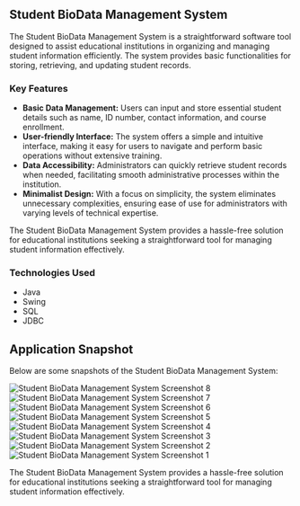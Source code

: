 <h2>Student BioData Management System</h2>
<p>The Student BioData Management System is a straightforward software tool designed to assist educational institutions in organizing and managing student information efficiently. The system provides basic functionalities for storing, retrieving, and updating student records.</p>

<h3>Key Features</h3>
<ul>
  <li><strong>Basic Data Management:</strong> Users can input and store essential student details such as name, ID number, contact information, and course enrollment.</li>
  <li><strong>User-friendly Interface:</strong> The system offers a simple and intuitive interface, making it easy for users to navigate and perform basic operations without extensive training.</li>
  <li><strong>Data Accessibility:</strong> Administrators can quickly retrieve student records when needed, facilitating smooth administrative processes within the institution.</li>
  <li><strong>Minimalist Design:</strong> With a focus on simplicity, the system eliminates unnecessary complexities, ensuring ease of use for administrators with varying levels of technical expertise.</li>
</ul>

<p>The Student BioData Management System provides a hassle-free solution for educational institutions seeking a straightforward tool for managing student information effectively.</p>

<h3>Technologies Used</h3>
<ul>
  <li>Java</li>
  <li>Swing</li>
  <li>SQL</li>
  <li>JDBC</li>
</ul>

<h2>Application Snapshot</h2>
<p>Below are some snapshots of the Student BioData Management System:</p>
<img src="https://github.com/user-attachments/assets/696957de-2cc7-4909-a3d3-3ce000af1bd0" alt="Student BioData Management System Screenshot 8">
<img src="https://github.com/user-attachments/assets/c9d40334-5edf-4d53-aa19-a7e1787fe713" alt="Student BioData Management System Screenshot 7">
<img src="https://github.com/user-attachments/assets/30fa0a46-336d-42a2-ab0e-53d8e052d657" alt="Student BioData Management System Screenshot 6">
<img src="https://github.com/user-attachments/assets/e5f4c226-1295-453d-8d90-981634903650" alt="Student BioData Management System Screenshot 5">
<img src="https://github.com/user-attachments/assets/36388bea-51ef-4abd-8898-9c6db59aad0d" alt="Student BioData Management System Screenshot 4">
<img src="https://github.com/user-attachments/assets/0bf2eb8d-372e-4092-8ec7-f4a2e7bf1c98" alt="Student BioData Management System Screenshot 3">
<img src="https://github.com/user-attachments/assets/473de518-8501-4267-a78b-cbb0fb0bf0a2" alt="Student BioData Management System Screenshot 2">
<img src="https://github.com/user-attachments/assets/03eaad6b-1b35-44fb-a8b5-66fe3c0576df" alt="Student BioData Management System Screenshot 1">


<p>The Student BioData Management System provides a hassle-free solution for educational institutions seeking a straightforward tool for managing student information effectively.</p>


